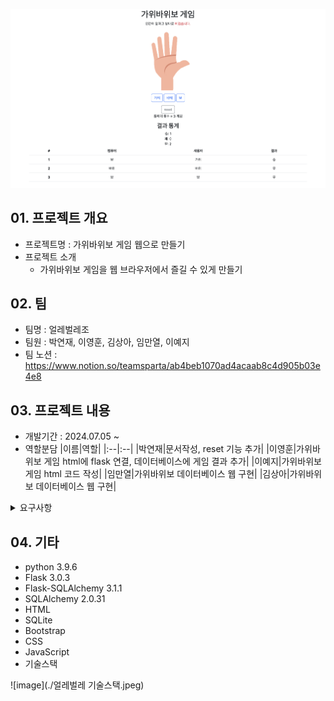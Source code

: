 
![image](./eollebeolle_rsp.png)

## 01. 프로젝트 개요
- 프로젝트명 : 가위바위보 게임 웹으로 만들기
- 프로젝트 소개
  - 가위바위보 게임을 웹 브라우저에서 즐길 수 있게 만들기
 
## 02. 팀
- 팀명 : 얼레벌레조
- 팀원 : 박연재, 이영훈, 김상아, 임만열, 이예지
- 팀 노션 : https://www.notion.so/teamsparta/ab4beb1070ad4acaab8c4d905b03e4e8 

## 03. 프로젝트 내용
- 개발기간 : 2024.07.05 ~
- 역할분담
  |이름|역할|
  |:--|:--|
  |박연재|문서작성, reset 기능 추가|
  |이영훈|가위바위보 게임 html에 flask 연결, 데이터베이스에 게임 결과 추가|
  |이예지|가위바위보 게임 html 코드 작성|
  |임만열|가위바위보 데이터베이스 웹 구현|
  |김상아|가위바위보 데이터베이스 웹 구현|

<details>
  <summary> 요구사항 </summary>
  <div markdown-"1">
    <div>
      <p>&emsp; 1. 가위바위보 게임의 입출력을 Flask와 HTML을 이용하도록 제작</p>
      <p>&emsp;&emsp; a.HTML form을 통해 입력을 받기 </p>
      <p>&emsp;&emsp; b. Flask 내부에서 로직을 처리한 후 HTML에 출력되도록 구성</p>
      <p>&emsp; 2. SQLite로 가위바위보 게임 전적을 저장</p>
      <p>&emsp; 3. HTML에 슴/무/패 통계와 게임의 기록을 표시</p>
      <p>&emsp; 4. (option) css/Bootstrap을 이용해서 가위바위보 게임 꾸미기</p>
    </div>
    <br>
    <details>
      <summary> 과제 평가 항목 </summary>
      <div markdown="2">
        <div>
          - html form을 이용해서 사용자의 입력을 받을 수 있는가?
          - input으로 받은 값을 string에서 int로 바꿀 수 있는가?
          - if문을 이용해서 조건에 따른 코드 실행을 바꿀 수 있는가?
          - flask에서 html을 통해 원하는 값을 표시할 수 있는가?
        </div>
      </div>
    </details>
  </div>
</details>

## 04. 기타
- python 3.9.6
- Flask 3.0.3
- Flask-SQLAlchemy 3.1.1
- SQLAlchemy 2.0.31
- HTML
- SQLite
- Bootstrap
- CSS
- JavaScript
- 기술스택

![image](./얼레벌레 기술스택.jpeg)
